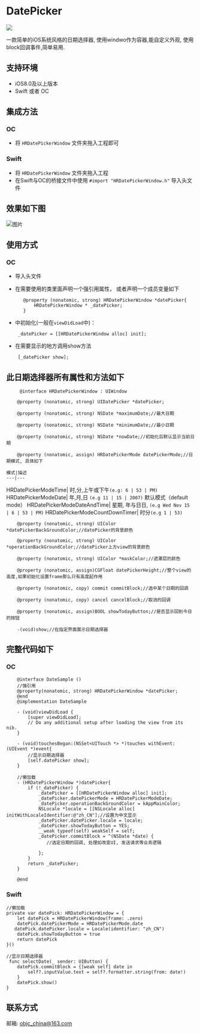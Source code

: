 # DatePicker

![](https://github.com/heron-newland/DatePicker/blob/master/Icon.png)

一款简单的iOS系统风格的日期选择器, 使用windwo作为容器,能自定义外观, 使用block回调事件,简单易用.

## 支持环境

- iOS8.0及以上版本
- Swift 或者 OC

## 集成方法

### OC
- 将 `HRDatePickerWindow` 文件夹拖入工程即可

### Swift
- 将 `HRDatePickerWindow` 文件夹拖入工程
- 在Swift与OC的桥接文件中使用 `#import "HRDatePickerWindow.h"` 导入头文件


## 效果如下图

![图片](https://github.com/heron-newland/DatePicker/blob/master/datePicker.png)
	

## 使用方式

### OC

- 导入头文件
- 在需要使用的类里面声明一个强引用属性， 或者声明一个成员变量如下
	
		 @property (nonatomic, strong) HRDatePickerWindow *datePicker{
			 HRDatePickerWindow * _datePicker;
		 }
	 
	 
-  中初始化(一般在`viewDidLoad`中)： 

		_datePicker = [[HRDatePickerWindow alloc] init];

-  在需要显示的地方调用show方法

 		[_datePicker show];
 	
## 此日期选择器所有属性和方法如下
 
		 @interface HRDatePickerWindow : UIWindow
		 
		@property (nonatomic, strong) UIDatePicker *datePicker;
		
		@property (nonatomic, strong) NSDate *maximumDate;//最大日期
		
		@property (nonatomic, strong) NSDate *minimumDate;//最小日期
		
		@property (nonatomic, strong) NSDate *nowDate;//初始化后默认显示当前日期
		
		@property (nonatomic, assign) HRDatePickerMode datePickerMode;//日期模式, 具体如下
		
	模式|描述
	---|---
HRDatePickerModeTime| 时,分,上午或下午`(e.g: 6 | 53 | PM)`
HRDatePickerModeDate|   年,月,日 `(e.g 11 | 15 | 2007)` 默认模式（default mode）
HRDatePickerModeDateAndTime| 星期, 年与日日, `(e.g Wed Nov 15 | 6 | 53 | PM)`
HRDatePickerModeCountDownTimer| 时分`(e.g 1 | 53)`
				
		
		@property (nonatomic, strong) UIColor *datePickerBackGroundColor;//datePicker的背景颜色
		
		@property (nonatomic, strong) UIColor *operationBackGroundColor;//datePicker上方view的背景颜色
		
		@property (nonatomic, strong) UIColor *maskColor;//遮罩层的颜色
			
		@property (nonatomic, assign)CGFloat datePickerHeight;//整个view的高度,如果初始化设置frame那么只有高度起作用
		
		@property (nonatomic, copy) commit commitBlock;//选中某个日期的回调
		
		@property (nonatomic, copy) cancel cancelBlock;//取消的回调
		
		@property (nonatomic, assign)BOOL showTodayButton;//是否显示回到今日的按钮
		
		-(void)show;//在指定界面展示日期选择器
 		

## 完整代码如下

### OC

		@interface DateSample ()
		//强引用
		@property(nonatomic, strong) HRDatePickerWindow *datePicker;
		@end
		@implementation DateSample
		
		- (void)viewDidLoad {
		    [super viewDidLoad];
		    // Do any additional setup after loading the view from its nib.
		}
		
		- (void)touchesBegan:(NSSet<UITouch *> *)touches withEvent:(UIEvent *)event{
			//显示日期选择器
			[self.datePicker show];
		}
		
		//懒加载
		- (HRDatePickerWindow *)datePicker{
		    if (!_datePicker) {
		        _datePicker = [[HRDatePickerWindow alloc] init];
		        _datePicker.datePickerMode = HRDatePickerModeDate;
		        _datePicker.operationBackGroundColor = kAppMainColor;
		        NSLocale *locale = [[NSLocale alloc] initWithLocaleIdentifier:@"zh_CN"];//设置为中文显示
		        _datePicker.datePicker.locale = locale;
		        _datePicker.showTodayButton = YES;
		        __weak typeof(self) weakSelf = self;
		        _datePicker.commitBlock = ^(NSDate *date) {
		           //选定日期的回调, 处理如改变UI, 发送请求等业务逻辑
		            
		        };
		    }
		    return _datePicker;
		}
		
		@end


### Swift

	//懒加载
    private var datePick: HRDatePickerWindow = {
        let datePick = HRDatePickerWindow(frame: .zero)
        datePick.datePickerMode = HRDatePickerMode.date
       datePick.datePicker.locale = Locale(identifier: "zh_CN")
        datePick.showTodayButton = true
        return datePick
    }()
    
    //显示日期选择器
     func selectDate(_ sender: UIButton) {
        datePick.commitBlock = {[weak self] date in
            self?.inputValue.text = self?.formatter.string(from: date!)
        }
        datePick.show()
    }
    
 
    
## 联系方式

邮箱: objc_china@163.com
